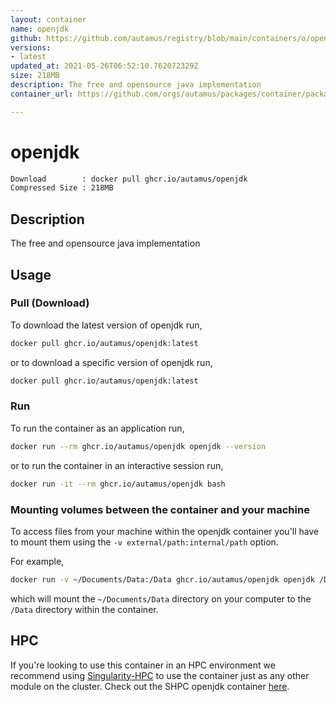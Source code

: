 ```yaml
---
layout: container
name: openjdk
github: https://github.com/autamus/registry/blob/main/containers/o/openjdk/spack.yaml
versions:
- latest
updated_at: 2021-05-26T06:52:10.762072329Z
size: 218MB
description: The free and opensource java implementation
container_url: https://github.com/orgs/autamus/packages/container/package/openjdk

---
```

# openjdk
```bash 
Download        : docker pull ghcr.io/autamus/openjdk
Compressed Size : 218MB
```

## Description
The free and opensource java implementation

## Usage
### Pull (Download)
To download the latest version of openjdk run,

```bash
docker pull ghcr.io/autamus/openjdk:latest
```

or to download a specific version of openjdk run,

```bash
docker pull ghcr.io/autamus/openjdk:latest
```
### Run
To run the container as an application run,
```bash
docker run --rm ghcr.io/autamus/openjdk openjdk --version
```

or to run the container in an interactive session run,
```bash
docker run -it --rm ghcr.io/autamus/openjdk bash
```

### Mounting volumes between the container and your machine
To access files from your machine within the openjdk container you'll have to mount them using the `-v external/path:internal/path` option.

For example,
```bash
docker run -v ~/Documents/Data:/Data ghcr.io/autamus/openjdk openjdk /Data/myData.csv
```
which will mount the `~/Documents/Data` directory on your computer to the `/Data` directory within the container.

## HPC
If you're looking to use this container in an HPC environment we recommend using [Singularity-HPC](https://singularity-hpc.readthedocs.io) to use the container just as any other module on the cluster. Check out the SHPC openjdk container [here](https://singularityhub.github.io/singularity-hpc/r/ghcr.io-autamus-openjdk/).
